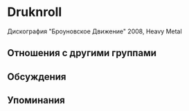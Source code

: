 # Druknroll

Дискография
"Броуновское Движение" 2008, Heavy Metal

## Отношения с другими группами


## Обсуждения


## Упоминания

